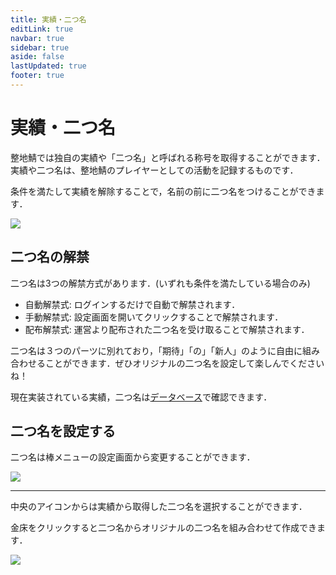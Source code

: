 ```yaml
---
title: 実績・二つ名
editLink: true
navbar: true
sidebar: true
aside: false
lastUpdated: true
footer: true
---
```


# 実績・二つ名

整地鯖では独自の実績や「二つ名」と呼ばれる称号を取得することができます．実績や二つ名は、整地鯖のプレイヤーとしての活動を記録するものです．

条件を満たして実績を解除することで，名前の前に二つ名をつけることができます．

![](/images/nickname/nickname.png)

## 二つ名の解禁

二つ名は3つの解禁方式があります．(いずれも条件を満たしている場合のみ)

- 自動解禁式: ログインするだけで自動で解禁されます．
- ​手動解禁式: 設定画面を開いてクリックすることで解禁されます．
- 配布解禁式: 運営より配布された二つ名を受け取ることで解禁されます．

​二つ名は３つのパーツに別れており，「期待」「の」「新人」のように自由に組み合わせることができます．​ぜひオリジナルの二つ名を設定して楽しんでくださいね！

現在実装されている実績，二つ名は[データベース](../../database/nickname.md)で確認できます．

## 二つ名を設定する

二つ名は棒メニューの設定画面から変更することができます．

![](/images/nickname/nickname-setting.png)

----

中央のアイコンからは実績から取得した二つ名を選択することができます．

金床をクリックすると二つ名からオリジナルの二つ名を組み合わせて作成できます．

![](/images/nickname/nickname-setting-2.png)